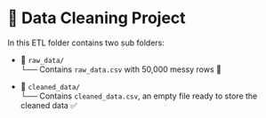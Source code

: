 # 📁 Data Cleaning Project

In this ETL folder contains two  sub folders:

- 📂 `raw_data/`  
  └── Contains `raw_data.csv` with 50,000 messy rows 🐛

- 📂 `cleaned_data/`  
  └── Contains `cleaned_data.csv`, an empty file ready to store the cleaned data ✅
